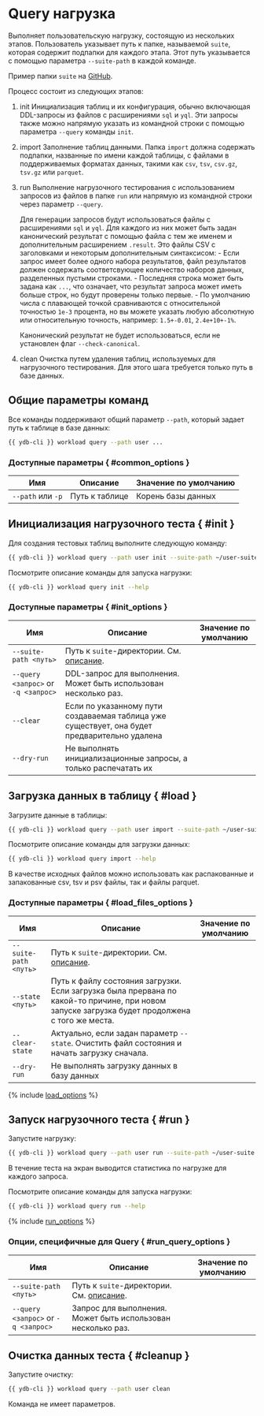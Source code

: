 # Query нагрузка

Выполняет пользовательскую нагрузку, состоящую из нескольких этапов.
Пользователь указывает путь к папке, называемой `suite`, которая содержит подпапки для каждого этапа. Этот путь указывается с помощью параметра `--suite-path` в каждой команде.

Пример папки `suite` на [GitHub](https://github.com/ydb-platform/ydb/tree/main/ydb/tests/functional/tpc/data/e1).

Процесс состоит из следующих этапов:

1. init
    Инициализация таблиц и их конфигурация, обычно включающая DDL-запросы из файлов с расширениями `sql` и `yql`. Эти запросы также можно напрямую указать из командной строки с помощью параметра `--query` команды `init`.

2. import
    Заполнение таблиц данными. Папка `import` должна содержать подпапки, названные по имени каждой таблицы, с файлами в поддерживаемых форматах данных, такими как `csv`, `tsv`, `csv.gz`, `tsv.gz` или `parquet`.

3. run
    Выполнение нагрузочного тестирования с использованием запросов из файлов в папке `run` или напрямую из командной строки через параметр `--query`.

    Для генерации запросов будут использоваться файлы с расширениями `sql` и `yql`. Для каждого из них может быть задан канонический результат с помощью файла с тем же именем и дополнительным расширением `.result`. Это файлы CSV с заголовками и некоторым дополнительным синтаксисом:
        - Если запрос имеет более одного набора результатов, файл результатов должен содержать соответсвующее количество наборов данных, разделенных пустыми строками.
        - Последняя строка может быть задана как `...`, что означает, что результат запроса может иметь больше строк, но будут проверены только первые.
        - По умолчанию числа с плавающей точкой сравниваются с относительной точностью `1e-3` процента, но вы можете указать любую абсолютную или относительную точность, например: `1.5+-0.01`, `2.4e+10+-1%`.

    Канонический результат не будет использоваться, если не установлен флаг `--check-canonical`.

4. clean
    Очистка путем удаления таблиц, используемых для нагрузочного тестирования. Для этого шага требуется только путь в базе данных.

## Общие параметры команд

Все команды поддерживают общий параметр `--path`, который задает путь к таблице в базе данных:

```bash
{{ ydb-cli }} workload query --path user ...
```

### Доступные параметры { #common_options }

| Имя                | Описание       | Значение по умолчанию |
|--------------------|----------------|-----------------------|
|  `--path` или `-p` | Путь к таблице | Корень базы данных    |

## Инициализация нагрузочного теста { #init }

Для создания тестовых таблиц выполните следующую команду:

```bash
{{ ydb-cli }} workload query --path user init --suite-path ~/user-suite
```

Посмотрите описание команды для запуска нагрузки:

```bash
{{ ydb-cli }} workload query init --help
```

### Доступные параметры { #init_options }

| Имя                                 | Описание                                                                         | Значение по умолчанию |
|-------------------------------------|----------------------------------------------------------------------------------|-----------------------|
| `--suite-path <путь>`               | Путь к `suite`-директории. См. [описание](./workload-query.md).                  |                       |
| `--query <запрос>` or `-q <запрос>` | DDL-запрос для выполнения. Может быть использован несколько раз.                 |                       |
| `--clear`                           | Если по указанному пути создаваемая таблица уже существует, она будет предварительно удалена              |                       |
| `--dry-run`                         | Не выполнять инициализационные запросы, а только распечатать их                  |                       |

## Загрузка данных в таблицу { #load }

Загрузите данные в таблицы:

```bash
{{ ydb-cli }} workload query --path user import --suite-path ~/user-suite
```

Посмотрите описание команды для загрузки данных:

```bash
{{ ydb-cli }} workload query import --help
```

В качестве исходных файлов можно использовать как распакованные и запакованные csv, tsv и psv файлы, так и файлы parquet.

### Доступные параметры { #load_files_options }

| Имя                   | Описание                                                                                                                                       | Значение по умолчанию |
|-----------------------|------------------------------------------------------------------------------------------------------------------------------------------------|-----------------------|
| `--suite-path <путь>` | Путь к `suite`-директории. См. [описание](./workload-query.md).                                                                                |                       |
| `--state <путь>`      | Путь к файлу состояния загрузки. Если загрузка была прервана по какой-то причине, при новом запуске загрузка будет продолжена с того же места. |                       |
| `--clear-state`       | Актуально, если задан параметр `--state`. Очистить файл состояния и начать загрузку сначала.                                                   |                       |
| `--dry-run`           | Не выполнять загрузку данных в базу данных                                                                                                     |                       |

{% include [load_options](./_includes/workload/load_options.md) %}

## Запуск нагрузочного теста { #run }

Запустите нагрузку:

```bash
{{ ydb-cli }} workload query --path user run --suite-path ~/user-suite
```

В течение теста на экран выводится статистика по нагрузке для каждого запроса.

Посмотрите описание команды для запуска нагрузки:

```bash
{{ ydb-cli }} workload query run --help
```

{% include [run_options](./_includes/workload/run_options.md) %}

### Опции, специфичные для Query { #run_query_options }

| Имя                                 | Описание                                                        | Значение по умолчанию |
|-------------------------------------|-----------------------------------------------------------------|-----------------------|
| `--suite-path <путь>`               | Путь к `suite`-директории. См. [описание](./workload-query.md). |                       |
| `--query <запрос>` or `-q <запрос>` | Запрос для выполнения. Может быть использован несколько раз.    |                       |

## Очистка данных теста { #cleanup }

Запустите очистку:

```bash
{{ ydb-cli }} workload query --path user clean
```

Команда не имеет параметров.
